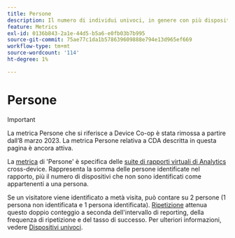 ```yaml
---
title: Persone
description: Il numero di individui univoci, in genere con più dispositivi.
feature: Metrics
exl-id: 0136b843-2a1e-44d5-b5a6-e0fb03b7b995
source-git-commit: 75ae77c1da1b578639609888e794e13d965ef669
workflow-type: tm+mt
source-wordcount: '114'
ht-degree: 1%

---
```


# Persone

>[!IMPORTANT]
>
>La metrica Persone che si riferisce a Device Co-op è stata rimossa a partire dall’8 marzo 2023. La metrica Persone relativa a CDA descritta in questa pagina è ancora attiva.

La [metrica](overview.md) di &#39;Persone&#39; è specifica delle [suite di rapporti virtuali di Analytics](../cda/overview.md) cross-device. Rappresenta la somma delle persone identificate nel rapporto, più il numero di dispositivi che non sono identificati come appartenenti a una persona.

Se un visitatore viene identificato a metà visita, può contare su 2 persone (1 persona non identificata e 1 persona identificata). [Ripetizione](/help/components/cda/replay.md) attenua questo doppio conteggio a seconda dell&#39;intervallo di reporting, della frequenza di ripetizione e del tasso di successo. Per ulteriori informazioni, vedere [Dispositivi univoci](unique-devices.md).

